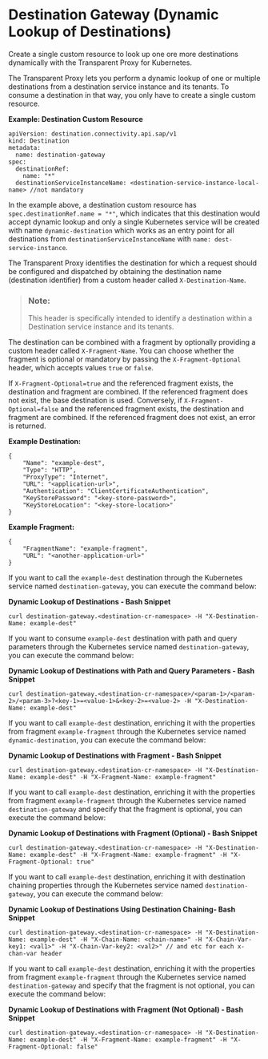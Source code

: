 <!-- loio6836e007ebb24954b727f1524837f741 -->

# Destination Gateway \(Dynamic Lookup of Destinations\)

Create a single custom resource to look up one ore more destinations dynamically with the Transparent Proxy for Kubernetes.

The Transparent Proxy lets you perform a dynamic lookup of one or multiple destinations from a destination service instance and its tenants. To consume a destination in that way, you only have to create a single custom resource.

**Example: Destination Custom Resource**

```
apiVersion: destination.connectivity.api.sap/v1
kind: Destination
metadata:
  name: destination-gateway
spec:
  destinationRef:
    name: "*"
  destinationServiceInstanceName: <destination-service-instance-local-name> //not mandatory
```

In the example above, a destination custom resource has `spec.destinationRef.name = "*"`, which indicates that this destination would accept dynamic lookup and only a single Kubernetes service will be created with name `dynamic-destination` which works as an entry point for all destinations from `destinationServiceInstanceName` with `name: dest-service-instance`.

The Transparent Proxy identifies the destination for which a request should be configured and dispatched by obtaining the destination name \(destination identifier\) from a custom header called `X-Destination-Name`.

> ### Note:  
> This header is specifically intended to identify a destination within a Destination service instance and its tenants.

The destination can be combined with a fragment by optionally providing a custom header called `X-Fragment-Name`. You can choose whether the fragment is optional or mandatory by passing the `X-Fragment-Optional` header, which accepts values `true` or `false`.

If `X-Fragment-Optional=true` and the referenced fragment exists, the destination and fragment are combined. If the referenced fragment does not exist, the base destination is used. Conversely, if `X-Fragment-Optional=false` and the referenced fragment exists, the destination and fragment are combined. If the referenced fragment does not exist, an error is returned.

**Example Destination:**

```
{
    "Name": "example-dest",
    "Type": "HTTP",
    "ProxyType": "Internet",
    "URL": "<application-url>",
    "Authentication": "ClientCertificateAuthentication",
    "KeyStorePassword": "<key-store-password>",
    "KeyStoreLocation": "<key-store-location>"
}
```

**Example Fragment:**

```
{
    "FragmentName": "example-fragment",
    "URL": "<another-application-url>"
}
```

If you want to call the `example-dest` destination through the Kubernetes service named `destination-gateway`, you can execute the command below:

**Dynamic Lookup of Destinations - Bash Snippet** 

```
curl destination-gateway.<destination-cr-namespace> -H "X-Destination-Name: example-dest"

```

If you want to consume `example-dest` destination with path and query parameters through the Kubernetes service named `destination-gateway`, you can execute the command below:

**Dynamic Lookup of Destinations with Path and Query Parameters - Bash Snippet**

```
curl destination-gateway.<destination-cr-namespace>/<param-1>/<param-2>/<param-3>?<key-1>=<value-1>&<key-2>=<value-2> -H "X-Destination-Name: example-dest"
```

If you want to call `example-dest` destination, enriching it with the properties from fragment `example-fragment` through the Kubernetes service named `dynamic-destination`, you can execute the command below:

**Dynamic Lookup of Destinations with Fragment - Bash Snippet**

```
curl destination-gateway.<destination-cr-namespace> -H "X-Destination-Name: example-dest" -H "X-Fragment-Name: example-fragment"
```

If you want to call `example-dest` destination, enriching it with the properties from fragment `example-fragment` through the Kubernetes service named `destination-gateway` and specify that the fragment is optional, you can execute the command below:

**Dynamic Lookup of Destinations with Fragment \(Optional\) - Bash Snippet** 

```
curl destination-gateway.<destination-cr-namespace> -H "X-Destination-Name: example-dest" -H "X-Fragment-Name: example-fragment" -H "X-Fragment-Optional: true"

```

If you want to call `example-dest` destination, enriching it with destination chaining properties through the Kubernetes service named `destination-gateway`, you can execute the command below:

**Dynamic Lookup of Destinations Using Destination Chaining- Bash Snippet**

```
curl destination-gateway.<destination-cr-namespace> -H "X-Destination-Name: example-dest" -H "X-Chain-Name: <chain-name>" -H "X-Chain-Var-key1: <val1>" -H "X-Chain-Var-key2: <val2>" // and etc for each x-chan-var header
```

If you want to call `example-dest` destination, enriching it with the properties from fragment `example-fragment` through the Kubernetes service named `destination-gateway` and specify that the fragment is not optional, you can execute the command below:

**Dynamic Lookup of Destinations with Fragment \(Not Optional\) - Bash Snippet**

```
curl destination-gateway.<destination-cr-namespace> -H "X-Destination-Name: example-dest" -H "X-Fragment-Name: example-fragment" -H "X-Fragment-Optional: false"
```

